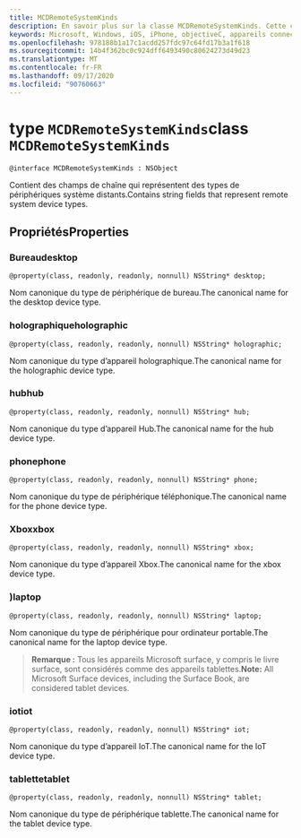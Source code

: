 ```yaml
---
title: MCDRemoteSystemKinds
description: En savoir plus sur la classe MCDRemoteSystemKinds. Cette classe contient des champs de chaîne qui représentent des types de périphériques système distants.
keywords: Microsoft, Windows, iOS, iPhone, objectiveC, appareils connectés, projet Rome
ms.openlocfilehash: 978188b1a17c1acdd257fdc97c64fd17b3a1f618
ms.sourcegitcommit: 14b4f362bc0c924dff6493490c80624273d49d23
ms.translationtype: MT
ms.contentlocale: fr-FR
ms.lasthandoff: 09/17/2020
ms.locfileid: "90760663"
---
```

# <a name="class-mcdremotesystemkinds"></a><span data-ttu-id="f14df-105">type `MCDRemoteSystemKinds`</span><span class="sxs-lookup"><span data-stu-id="f14df-105">class `MCDRemoteSystemKinds`</span></span> 

```
@interface MCDRemoteSystemKinds : NSObject
```

<span data-ttu-id="f14df-106">Contient des champs de chaîne qui représentent des types de périphériques système distants.</span><span class="sxs-lookup"><span data-stu-id="f14df-106">Contains string fields that represent remote system device types.</span></span>

## <a name="properties"></a><span data-ttu-id="f14df-107">Propriétés</span><span class="sxs-lookup"><span data-stu-id="f14df-107">Properties</span></span>

### <a name="desktop"></a><span data-ttu-id="f14df-108">Bureau</span><span class="sxs-lookup"><span data-stu-id="f14df-108">desktop</span></span>
`@property(class, readonly, readonly, nonnull) NSString* desktop;`

<span data-ttu-id="f14df-109">Nom canonique du type de périphérique de bureau.</span><span class="sxs-lookup"><span data-stu-id="f14df-109">The canonical name for the desktop device type.</span></span>

### <a name="holographic"></a><span data-ttu-id="f14df-110">holographique</span><span class="sxs-lookup"><span data-stu-id="f14df-110">holographic</span></span>
`@property(class, readonly, readonly, nonnull) NSString* holographic;`

<span data-ttu-id="f14df-111">Nom canonique du type d’appareil holographique.</span><span class="sxs-lookup"><span data-stu-id="f14df-111">The canonical name for the holographic device type.</span></span>

### <a name="hub"></a><span data-ttu-id="f14df-112">hub</span><span class="sxs-lookup"><span data-stu-id="f14df-112">hub</span></span>
`@property(class, readonly, readonly, nonnull) NSString* hub;`

<span data-ttu-id="f14df-113">Nom canonique du type d’appareil Hub.</span><span class="sxs-lookup"><span data-stu-id="f14df-113">The canonical name for the hub device type.</span></span>

### <a name="phone"></a><span data-ttu-id="f14df-114">phone</span><span class="sxs-lookup"><span data-stu-id="f14df-114">phone</span></span>
`@property(class, readonly, readonly, nonnull) NSString* phone;`

<span data-ttu-id="f14df-115">Nom canonique du type de périphérique téléphonique.</span><span class="sxs-lookup"><span data-stu-id="f14df-115">The canonical name for the phone device type.</span></span>

### <a name="xbox"></a><span data-ttu-id="f14df-116">Xbox</span><span class="sxs-lookup"><span data-stu-id="f14df-116">xbox</span></span>
`@property(class, readonly, readonly, nonnull) NSString* xbox;`

<span data-ttu-id="f14df-117">Nom canonique du type d’appareil Xbox.</span><span class="sxs-lookup"><span data-stu-id="f14df-117">The canonical name for the xbox device type.</span></span>

### <a name="laptop"></a><span data-ttu-id="f14df-118">)</span><span class="sxs-lookup"><span data-stu-id="f14df-118">laptop</span></span>
`@property(class, readonly, readonly, nonnull) NSString* laptop;`

<span data-ttu-id="f14df-119">Nom canonique du type de périphérique pour ordinateur portable.</span><span class="sxs-lookup"><span data-stu-id="f14df-119">The canonical name for the laptop device type.</span></span>

> <span data-ttu-id="f14df-120">**Remarque :** Tous les appareils Microsoft surface, y compris le livre surface, sont considérés comme des appareils tablettes.</span><span class="sxs-lookup"><span data-stu-id="f14df-120">**Note:** All Microsoft Surface devices, including the Surface Book, are considered tablet devices.</span></span>

### <a name="iot"></a><span data-ttu-id="f14df-121">iot</span><span class="sxs-lookup"><span data-stu-id="f14df-121">iot</span></span>
`@property(class, readonly, readonly, nonnull) NSString* iot;`

<span data-ttu-id="f14df-122">Nom canonique du type d’appareil IoT.</span><span class="sxs-lookup"><span data-stu-id="f14df-122">The canonical name for the IoT device type.</span></span>

### <a name="tablet"></a><span data-ttu-id="f14df-123">tablette</span><span class="sxs-lookup"><span data-stu-id="f14df-123">tablet</span></span>
`@property(class, readonly, readonly, nonnull) NSString* tablet;`

<span data-ttu-id="f14df-124">Nom canonique du type de périphérique tablette.</span><span class="sxs-lookup"><span data-stu-id="f14df-124">The canonical name for the tablet device type.</span></span>
